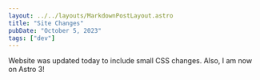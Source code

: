 ```yaml
---
layout: ../../layouts/MarkdownPostLayout.astro
title: "Site Changes"
pubDate: "October 5, 2023"
tags: ["dev"]
---
```


Website was updated today to include small CSS changes.  Also, I am now on Astro 3! 




